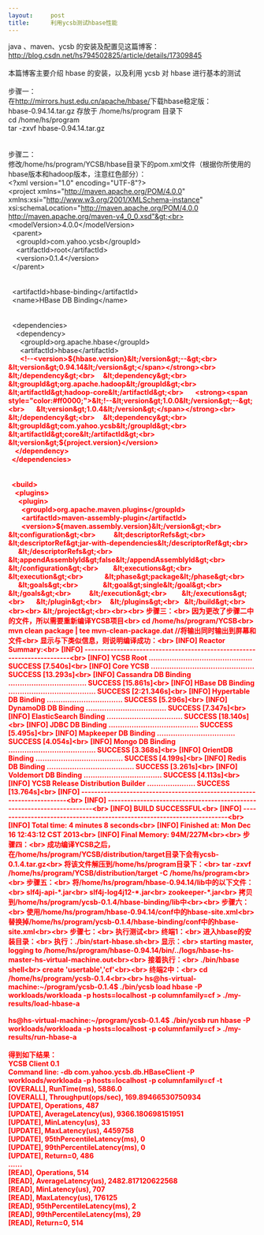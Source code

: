 ```yaml
---
layout:     post
title:      利用ycsb测试hbase性能
---
```

<div id="article_content" class="article_content clearfix csdn-tracking-statistics" data-pid="blog" data-mod="popu_307" data-dsm="post">
								            <link rel="stylesheet" href="https://csdnimg.cn/release/phoenix/template/css/ck_htmledit_views-f76675cdea.css">
						<div class="htmledit_views" id="content_views">
                
java 、maven、ycsb 的安装及配置见这篇博客：<br><a href="http://blog.csdn.net/hs794502825/article/details/17309845" rel="nofollow">http://blog.csdn.net/hs794502825/article/details/17309845</a><br><br>
本篇博客主要介绍 hbase 的安装，以及利用 ycsb 对 hbase 进行基本的测试<br><br>
步骤一：<br>
在<a href="http://mirrors.hust.edu.cn/apache/hbase/" rel="nofollow">http://mirrors.hust.edu.cn/apache/hbase/</a>下载hbase稳定版：<br>
hbase-0.94.14.tar.gz 存放于 /home/hs/program 目录下<br>
cd /home/hs/program<br>
tar -zxvf hbase-0.94.14.tar.gz<br><br><br>
步骤二：<br>
修改/home/hs/program/YCSB/hbase目录下的pom.xml文件（根据你所使用的hbase版本和hadoop版本，注意红色部分）：<br>
&lt;?xml version="1.0" encoding="UTF-8"?&gt;<br>
&lt;project xmlns="http://maven.apache.org/POM/4.0.0" xmlns:xsi="http://www.w3.org/2001/XMLSchema-instance" xsi:schemaLocation="http://maven.apache.org/POM/4.0.0 http://maven.apache.org/maven-v4_0_0.xsd"&gt;<br>
  &lt;modelVersion&gt;4.0.0&lt;/modelVersion&gt;<br>
  &lt;parent&gt;<br>
    &lt;groupId&gt;com.yahoo.ycsb&lt;/groupId&gt;<br>
    &lt;artifactId&gt;root&lt;/artifactId&gt;<br>
    &lt;version&gt;0.1.4&lt;/version&gt;<br>
  &lt;/parent&gt;<br><br><br>
  &lt;artifactId&gt;hbase-binding&lt;/artifactId&gt;<br>
  &lt;name&gt;HBase DB Binding&lt;/name&gt;<br><br><br>
  &lt;dependencies&gt;<br>
    &lt;dependency&gt;<br>
      &lt;groupId&gt;org.apache.hbase&lt;/groupId&gt;<br>
      &lt;artifactId&gt;hbase&lt;/artifactId&gt;<br>
      <strong><span style="color:#ff0000;">&lt;!--&lt;version&gt;${hbase.version}&lt;/version&gt;--&gt;<br>
      &lt;version&gt;0.94.14&lt;/version&gt;</span></strong><br>
    &lt;/dependency&gt;<br>
    &lt;dependency&gt;<br>
      &lt;groupId&gt;org.apache.hadoop&lt;/groupId&gt;<br>
      &lt;artifactId&gt;hadoop-core&lt;/artifactId&gt;<br>
      <strong><span style="color:#ff0000;">&lt;!--&lt;version&gt;1.0.0&lt;/version&gt;--&gt;<br>
      &lt;version&gt;1.0.4&lt;/version&gt;</span></strong><br>
    &lt;/dependency&gt;<br>
    &lt;dependency&gt;<br>
      &lt;groupId&gt;com.yahoo.ycsb&lt;/groupId&gt;<br>
      &lt;artifactId&gt;core&lt;/artifactId&gt;<br>
      &lt;version&gt;${project.version}&lt;/version&gt;<br>
    &lt;/dependency&gt;<br>
  &lt;/dependencies&gt;<br><br><br>
  &lt;build&gt;<br>
    &lt;plugins&gt;<br>
      &lt;plugin&gt;<br>
        &lt;groupId&gt;org.apache.maven.plugins&lt;/groupId&gt;<br>
        &lt;artifactId&gt;maven-assembly-plugin&lt;/artifactId&gt;<br>
        &lt;version&gt;${maven.assembly.version}&lt;/version&gt;<br>
        &lt;configuration&gt;<br>
          &lt;descriptorRefs&gt;<br>
            &lt;descriptorRef&gt;jar-with-dependencies&lt;/descriptorRef&gt;<br>
          &lt;/descriptorRefs&gt;<br>
          &lt;appendAssemblyId&gt;false&lt;/appendAssemblyId&gt;<br>
        &lt;/configuration&gt;<br>
        &lt;executions&gt;<br>
          &lt;execution&gt;<br>
            &lt;phase&gt;package&lt;/phase&gt;<br>
            &lt;goals&gt;<br>
              &lt;goal&gt;single&lt;/goal&gt;<br>
            &lt;/goals&gt;<br>
          &lt;/execution&gt;<br>
        &lt;/executions&gt;<br>
      &lt;/plugin&gt;<br>
    &lt;/plugins&gt;<br>
  &lt;/build&gt;<br><br><br>
&lt;/project&gt;<br><br><br>
步骤三：<br>
因为更改了步骤二中的文件，所以需要重新编译YCSB项目<br>
cd /home/hs/program/YCSB<br>
mvn clean package | tee mvn-clean-package.dat //将输出同时输出到屏幕和文件<br>
显示与下类似信息，则说明编译成功：<br>
[INFO] Reactor Summary:<br>
[INFO] ------------------------------------------------------------------------<br>
[INFO] YCSB Root ............................................. SUCCESS [7.540s]<br>
[INFO] Core YCSB ............................................. SUCCESS [13.293s]<br>
[INFO] Cassandra DB Binding .................................. SUCCESS [15.861s]<br>
[INFO] HBase DB Binding ...................................... SUCCESS [2:21.346s]<br>
[INFO] Hypertable DB Binding ................................. SUCCESS [5.296s]<br>
[INFO] DynamoDB DB Binding ................................... SUCCESS [7.347s]<br>
[INFO] ElasticSearch Binding ................................. SUCCESS [18.140s]<br>
[INFO] JDBC DB Binding ....................................... SUCCESS [5.495s]<br>
[INFO] Mapkeeper DB Binding .................................. SUCCESS [4.054s]<br>
[INFO] Mongo DB Binding ...................................... SUCCESS [3.368s]<br>
[INFO] OrientDB Binding ...................................... SUCCESS [4.199s]<br>
[INFO] Redis DB Binding ...................................... SUCCESS [3.261s]<br>
[INFO] Voldemort DB Binding .................................. SUCCESS [4.113s]<br>
[INFO] YCSB Release Distribution Builder ..................... SUCCESS [13.764s]<br>
[INFO] ------------------------------------------------------------------------<br>
[INFO] ------------------------------------------------------------------------<br>
[INFO] BUILD SUCCESSFUL<br>
[INFO] ------------------------------------------------------------------------<br>
[INFO] Total time: 4 minutes 8 seconds<br>
[INFO] Finished at: Mon Dec 16 12:43:12 CST 2013<br>
[INFO] Final Memory: 94M/227M<br><br>
步骤四：<br>
成功编译YCSB之后，在/home/hs/program/YCSB/distribution/target目录下会有ycsb-0.1.4.tar.gz<br>
将该文件解压到/home/hs/program目录下：<br>
tar -zxvf /home/hs/program/YCSB/distribution/target -C /home/hs/program<br><br>
步骤五：<br>
将/home/hs/program/hbase-0.94.14/lib中的以下文件：<br>
slf4j-api-*.jar<br>
slf4j-log4j12-*.jar<br>
zookeeper-*.jar<br>
拷贝到/home/hs/program/ycsb-0.1.4/hbase-binding/lib中<br><br>
步骤六：<br>
使用/home/hs/program/hbase-0.94.14/conf中的hbase-site.xml<br>
替换掉/home/hs/program/ycsb-0.1.4/hbase-binding/conf中的hbase-site.xml<br><br>
步骤七：<br>
执行测试<br>
终端1：<br>
进入hbase的安装目录：<br>
执行：./bin/start-hbase.sh<br>
显示：<br>
starting master, logging to /home/hs/program/hbase-0.94.14/bin/../logs/hbase-hs-master-hs-virtual-machine.out<br><br>
接着执行：<br>
./bin/hbase shell<br>
create 'usertable','cf'<br><br>
终端2中：<br>
cd /home/hs/program/ycsb-0.1.4<br><br>
hs@hs-virtual-machine:~/program/ycsb-0.1.4$ ./bin/ycsb load hbase -P workloads/workloada -p hosts=localhost -p columnfamily=cf &gt; ./my-results/load-hbase-a<br><br>
hs@hs-virtual-machine:~/program/ycsb-0.1.4$ ./bin/ycsb run hbase -P workloads/workloada -p hosts=localhost -p columnfamily=cf &gt; ./my-results/run-hbase-a<br><br>
得到如下结果：<br>
YCSB Client 0.1<br>
Command line: -db com.yahoo.ycsb.db.HBaseClient -P workloads/workloada -p hosts=localhost -p columnfamily=cf -t<br>
[OVERALL], RunTime(ms), 5886.0<br>
[OVERALL], Throughput(ops/sec), 169.89466530750934<br>
[UPDATE], Operations, 487<br>
[UPDATE], AverageLatency(us), 9366.180698151951<br>
[UPDATE], MinLatency(us), 33<br>
[UPDATE], MaxLatency(us), 4459758<br>
[UPDATE], 95thPercentileLatency(ms), 0<br>
[UPDATE], 99thPercentileLatency(ms), 0<br>
[UPDATE], Return=0, 486<br>
......<br>
[READ], Operations, 514<br>
[READ], AverageLatency(us), 2482.817120622568<br>
[READ], MinLatency(us), 707<br>
[READ], MaxLatency(us), 176125<br>
[READ], 95thPercentileLatency(ms), 2<br>
[READ], 99thPercentileLatency(ms), 29<br>
[READ], Return=0, 514
            </div>
                </div>